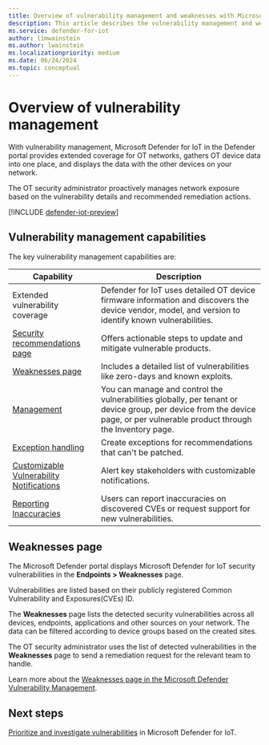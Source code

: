 ```yaml
---
title: Overview of vulnerability management and weaknesses with Microsoft Defender for IoT in the Defender portal
description: This article describes the vulnerability management and weaknesses features of Microsoft Defender for IoT in the Defender portal.
ms.service: defender-for-iot
author: limwainstein
ms.author: lwainstein
ms.localizationpriority: medium
ms.date: 06/24/2024
ms.topic: conceptual
---
```


# Overview of vulnerability management

With vulnerability management, Microsoft Defender for IoT in the Defender portal provides extended coverage for OT networks, gathers OT device data into one place, and displays the data with the other devices on your network.

The OT security administrator proactively manages network exposure based on the vulnerability details and recommended remediation actions.

[!INCLUDE [defender-iot-preview](../includes//defender-for-iot-defender-public-preview.md)]

## Vulnerability management capabilities

The key vulnerability management capabilities are:

|Capability |Description |
|----|----|
|Extended vulnerability coverage| Defender for IoT uses detailed OT device firmware information and discovers the device vendor, model, and version to identify known vulnerabilities. |
|[Security recommendations page](/defender-vulnerability-management/tvm-security-recommendation)|Offers actionable steps to update and mitigate vulnerable products. |
|[Weaknesses page](/defender-vulnerability-management/tvm-weaknesses)|Includes a detailed list of vulnerabilities like zero-days and known exploits. |
|[Management](/defender-vulnerability-management/tvm-weaknesses#view-common-vulnerabilities-and-exposures-cve-entries-in-other-places)|You can manage and control the vulnerabilities globally, per tenant or device group, per device from the device page, or per vulnerable product through the Inventory page. |
|[Exception handling](/defender-vulnerability-management/tvm-security-recommendation#file-for-exception)| Create exceptions for recommendations that can't be patched.|
|[Customizable Vulnerability Notifications](/defender-endpoint/configure-vulnerability-email-notifications)| Alert key stakeholders with customizable notifications.|
|[Reporting Inaccuracies](/defender-vulnerability-management/tvm-weaknesses#report-inaccuracy)| Users can report inaccuracies on discovered CVEs or request support for new vulnerabilities.|

## Weaknesses page

The Microsoft Defender portal displays Microsoft Defender for IoT security vulnerabilities in the **Endpoints > Weaknesses** page.

Vulnerabilities are listed based on their publicly registered Common Vulnerability and Exposures(CVEs) ID.

The **Weaknesses** page lists the detected security vulnerabilities across all devices, endpoints, applications and other sources on your network. The data can be filtered according to device groups based on the created sites.

The OT security administrator uses the list of detected vulnerabilities in the **Weaknesses** page to send a remediation request for the relevant team to handle.

Learn more about the [Weaknesses page in the Microsoft Defender Vulnerability Management](/defender-vulnerability-management/tvm-weaknesses).

## Next steps

[Prioritize and investigate vulnerabilities](prioritize-vulnerabilities.md) in Microsoft Defender for IoT.

